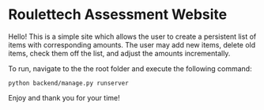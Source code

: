 # Roulettech Assessment Website

Hello! This is a simple site which allows the user to create a persistent list of items with corresponding amounts. The user may add new items, delete old items, check them off the list, and adjust the amounts incrementally.

To run, navigate to the the root folder and execute the following command:

```
python backend/manage.py runserver
```

Enjoy and thank you for your time!
